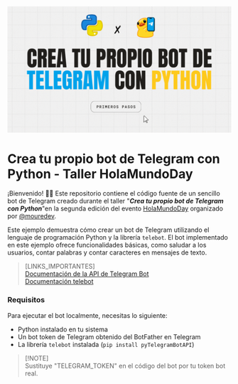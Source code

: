 ![HolaMundoDay header](HolaMundoDay_header.gif)
# Crea tu propio bot de Telegram con Python - Taller HolaMundoDay

¡Bienvenido! 👋🏼 Este repositorio contiene el código fuente de un sencillo bot de Telegram creado durante el taller "_**Crea tu propio bot de Telegram con Python**_"en la segunda edición del evento [HolaMundoDay](https://holamundo.day/) organizado por [@mouredev](https://github.com/mouredev).

Este ejemplo demuestra cómo crear un bot de Telegram utilizando el lenguaje de programación Python y la librería `telebot`. El bot implementado en este ejemplo ofrece funcionalidades básicas, como saludar a los usuarios, contar palabras y contar caracteres en mensajes de texto. 

> [LINKS_IMPORTANTES] <br>
>[Documentación de la API de Telegram Bot](https://core.telegram.org/bots)<br>
>[Documentación telebot](https://github.com/eternnoir/pyTelegramBotAPI)

### Requisitos

Para ejecutar el bot localmente, necesitas lo siguiente:

- Python instalado en tu sistema
- Un bot token de Telegram obtenido del BotFather en Telegram
- La librería `telebot` instalada (`pip install pyTelegramBotAPI`)

>[!NOTE]<br>
> Sustituye "TELEGRAM_TOKEN" en el código del bot por tu token bot real.